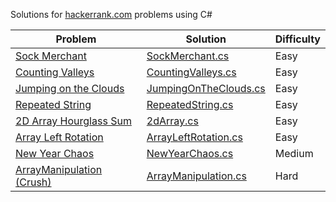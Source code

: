 Solutions for [hackerrank.com](https://hackerrank.com) problems using C#

| Problem | Solution | Difficulty |
| --- | --- | --- |
| [Sock Merchant](https://www.hackerrank.com/challenges/sock-merchant) | [SockMerchant.cs](SockMerchant.cs) | Easy |
| [Counting Valleys](https://www.hackerrank.com/challenges/counting-valleys) | [CountingValleys.cs](CountingValleys.cs) | Easy |
| [Jumping on the Clouds](https://www.hackerrank.com/challenges/jumping-on-the-clouds) | [JumpingOnTheClouds.cs](JumpingOnTheClouds.cs) | Easy |
| [Repeated String](https://www.hackerrank.com/challenges/repeated-string) | [RepeatedString.cs](RepeatedString.cs) | Easy |
| [2D Array Hourglass Sum](https://www.hackerrank.com/challenges/2d-array) | [2dArray.cs](2dArray.cs) | Easy |
| [Array Left Rotation](https://www.hackerrank.com/challenges/ctci-array-left-rotation) | [ArrayLeftRotation.cs](ArrayLeftRotation.cs) | Easy |
| [New Year Chaos](https://www.hackerrank.com/challenges/new-year-chaos) | [NewYearChaos.cs](NewYearChaos.cs) | Medium |
| [ArrayManipulation (Crush)](https://www.hackerrank.com/challenges/crush) | [ArrayManipulation.cs](ArrayManipulation.cs) | Hard |
